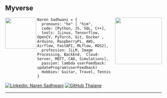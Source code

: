 
<!--
**7Mcking/7Mcking** is a ✨ _special_ ✨ repository because its `README.md` (this file) appears on your GitHub profile.

Here are some ideas to get you started:

- 🔭 I’m currently working on ...
- 🌱 I’m currently learning ...
- 👯 I’m looking to collaborate on ...
- 🤔 I’m looking for help with ...
- 💬 Ask me about ...
- 📫 How to reach me: ...
- 😄 Pronouns: ...
- ⚡ Fun fact: ...
-->


<h2> Myverse </h2>
<img align = 'left' src="https://media.giphy.com/media/i4MAH84pqe2m2aVojc/giphy.gif" width="100"> 
<img align = 'right' src="https://media.giphy.com/media/J39XJZDieZ5cc/giphy.gif" width="150"> 






```
Naren Sadhwani = {
  pronouns: "he" | "him",
  code: [Python, JS, SQL, C++],
  tools: [Linux, Tensorflow, OpenCV, PyTorch, Git, Docker , Arduino, RaspberryPi, AWS, Airflow, FastAPI, MLflow, ROS2],
  profession: [LLM, Image Processing, BackEnd,  Cloud-Server, MQTT, CAD, Simulations],
  passion: lambda userFeedback: updateProgram(userFeedback)
  Hobbies: Guitar, Travel, Tennis
}
```

[![Linkedin: Naren Sadhwani](https://img.shields.io/badge/-narens-blue?style=flat-square&logo=Linkedin&logoColor=white&link=https://www.linkedin.com/in/khj17/)](https://www.linkedin.com/in/naren-sadhwani/)
[![GitHub Thaiane](https://img.shields.io/github/followers/narens?label=follow&style=social)](https://github.com/7Mcking)


---
